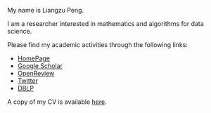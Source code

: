 My name is Liangzu Peng. 

I am a researcher interested in mathematics and algorithms for data science.

Please find my academic activities through the following links:

- [HomePage](http://www.liangzu.org/)
- [Google Scholar](https://scholar.google.com/citations?user=A39MlcYAAAAJ&h)
- [OpenReview](https://openreview.net/profile?id=~Liangzu_Peng2)
- [Twitter](https://twitter.com/PengLiangzu)
- [DBLP](https://dblp.org/pid/228/7974.html)

A copy of my CV is available [here](http://www.liangzu.org/cv.pdf).


<!---
liangzu/liangzu is a ✨ special ✨ repository because its `README.md` (this file) appears on your GitHub profile.
You can click the Preview link to take a look at your changes.
--->
